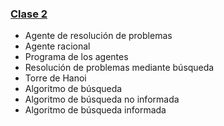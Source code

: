 ### [Clase 2](teoria/clase2.pdf) 
* Agente de resolución de problemas
* Agente racional
* Programa de los agentes
* Resolución de problemas mediante búsqueda
* Torre de Hanoi
* Algoritmo de búsqueda 
* Algoritmo de búsqueda no informada
* Algoritmo de búsqueda informada